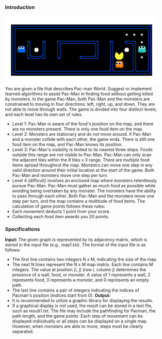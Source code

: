 ### Introduction
![Pacman game example image.](/Docs/example.png)
You are given a file that describes Pac-man World. Suggest or implement learned
algorithms to assist Pac-Man in finding food without getting killed by monsters.
In the game Pac-Man, both Pac-Man and the monsters are constrained to moving in four
directions: left, right, up, and down. They are not able to move through walls. The game is
divided into four distinct levels, and each level has its own set of rules.
- Level 1: Pac-Man is aware of the food's position on the map, and there are no
monsters present. There is only one food item on the map.
- Level 2: Monsters are stationary and do not move around. If Pac-Man and a monster
collide with each other, the game ends. There is still one food item on the map, and
Pac-Man knows its position.
- Level 3: Pac-Man's visibility is limited to its nearest three steps. Foods outside this
range are not visible to Pac-Man. Pac-Man can only scan the adjacent tiles within
the 8 tiles x 3 range. There are multiple food items spread throughout the map.
Monsters can move one step in any valid direction around their initial location at
the start of the game. Both Pac-Man and monsters move one step per turn.
- Level 4 (difficult) involves an enclosed map where monsters relentlessly pursue
Pac-Man. Pac-Man must gather as much food as possible while avoiding being
overtaken by any monster. The monsters have the ability to pass through each other.
Both Pac-Man and the monsters move one step per turn, and the map contains a
multitude of food items.
The calculation of game points follows these rules:
- Each movement deducts 1 point from your score.
- Collecting each food item awards you 20 points.
### Specifications
**Input:** The given graph is represented by its adjacency matrix, which is stored in the input
file (e.g., map1.txt). The format of the input file is as follows:
- The first line contains two integers N x M, indicating the size of the map.
- The next N lines represent the N x M map matrix. Each line contains M integers.
The value at position [i, j] (row i, column j) determines the presence of a wall, food,
or monster. A value of 1 represents a wall, 2 represents food, 3 represents a monster,
and 0 represents an empty path.
- The last line contains a pair of integers indicating the indices of Pacman's position
(indices start from 0).
**Output:**
- It is recommended to utilize a graphic library for displaying the results.
- If a graphical display is not used, the result can be stored in a text file, such as
result1.txt. The file may include the pathfinding for Pacman, the path length, and
the game points. Each step of movement can be displayed individually or all steps
can be displayed on a single map. However, when monsters are able to move, steps
must be clearly separated.
